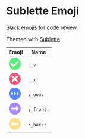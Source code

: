 Sublette Emoji
==============

Slack emojis for code review.

Themed with [Sublette](https://github.com/sublee/sublette).

| Emoji                                                         | Name       |
| ------------------------------------------------------------- | ---------- |
| <img src="v.png"     alt=":_v:"     width="32" height="32" /> | `:_v:`     |
| <img src="x.png"     alt=":_x:"     width="32" height="32" /> | `:_x:`     |
| <img src="ooo.png"   alt=":_ooo:"   width="32" height="32" /> | `:_ooo:`   |
| <img src="front.png" alt=":_front:" width="32" height="32" /> | `:_front:` |
| <img src="back.png"  alt=":_back:" width="32" height="32" />  | `:_back:`  |
